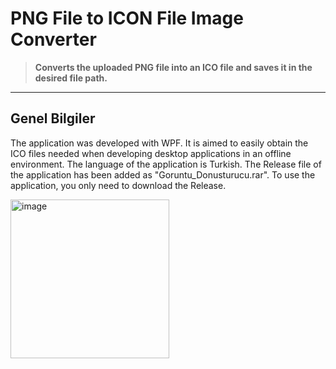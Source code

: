 # PNG File to ICON File Image Converter

> **Converts the uploaded PNG file into an ICO file and saves it in the desired file path.**
---

## Genel Bilgiler
The application was developed with WPF. It is aimed to easily obtain the ICO files needed when developing desktop applications in an offline environment. The language of the application is Turkish. The Release file of the application has been added as "Goruntu_Donusturucu.rar". To use the application, you only need to download the Release.

<img width="254" alt="image" src="https://github.com/aysekonus/image-converter/assets/68853621/7b7ac42b-d1d9-4e11-8148-2ae40148bb28">
